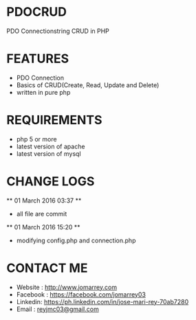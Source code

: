 # PDOCRUD
PDO Connectionstring CRUD in PHP

# FEATURES
- PDO Connection
- Basics of CRUD(Create, Read, Update and Delete)
- written in pure php


# REQUIREMENTS
- php 5 or more
- latest version of apache
- latest version of mysql


# CHANGE LOGS
** 01 March 2016 03:37 **
- all file are commit

** 01 March 2016 15:20 **
- modifying config.php and connection.php


# CONTACT ME
- Website : http://www.jomarrey.com
- Facebook : https://facebook.com/jomarrey03
- Linkedin: https://ph.linkedin.com/in/jose-mari-rey-70ab7280
- Email : reyjmc03@gmail.com